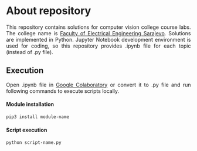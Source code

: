 # About repository
<p align="justify">
This repository contains solutions for computer vision college course labs. The college name is <a href="https://www.etf.unsa.ba/">Faculty of Electrical Engineering Sarajevo</a>. Solutions are implemented in Python. 
Jupyter Notebook development environment is used for coding, so this repository provides .ipynb file for each topic (instead of .py file).
</p>


## Execution
<p align="justify">
Open .ipynb file in <a href="https://colab.research.google.com/?utm_source=scs-index">Google Colaboratory</a> or convert it to .py file and run following commands to execute scripts locally.
</p>
 
#### Module installation
```bash
pip3 install module-name
```

#### Script execution
```bash
python script-name.py
```

